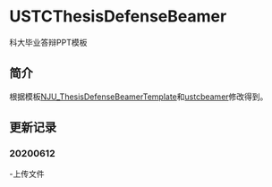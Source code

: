 # USTCThesisDefenseBeamer
科大毕业答辩PPT模板
## 简介
根据模板[NJU_ThesisDefenseBeamerTemplate](https://github.com/xzh19980906/NJU_ThesisDefenseBeamerTemplate)和[ustcbeamer](https://github.com/ustctug/ustcbeamer/)修改得到。
## 更新记录
### 20200612
-上传文件
